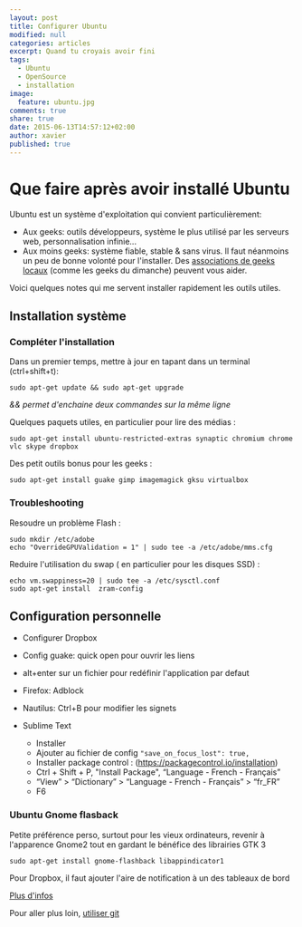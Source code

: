 ```yaml
---
layout: post
title: Configurer Ubuntu
modified: null
categories: articles
excerpt: Quand tu croyais avoir fini
tags: 
  - Ubuntu
  - OpenSource 
  - installation
image: 
  feature: ubuntu.jpg
comments: true
share: true
date: 2015-06-13T14:57:12+02:00
author: xavier
published: true
---
```


# Que faire après avoir installé Ubuntu

Ubuntu est un système d'exploitation qui convient particulièrement:

* Aux geeks: outils développeurs, système le plus utilisé par les serveurs web, personnalisation infinie...
* Aux moins geeks: système fiable, stable & sans virus. Il faut néanmoins un peu de bonne volonté pour l'installer. Des [associations de geeks locaux](https://aful.org/gul) (comme les geeks du dimanche) peuvent vous aider.

Voici quelques notes qui me servent installer rapidement les outils utiles.

## Installation système

###  Compléter l'installation

Dans un premier temps, mettre à jour en tapant dans un terminal (ctrl+shift+t):

    sudo apt-get update && sudo apt-get upgrade
*&& permet d'enchaine deux commandes sur la même ligne*

Quelques paquets utiles, en particulier pour lire des médias :

    sudo apt-get install ubuntu-restricted-extras synaptic chromium chrome vlc skype dropbox

Des petit outils bonus pour les geeks :

    sudo apt-get install guake gimp imagemagick gksu virtualbox

### Troubleshooting

Resoudre un problème Flash :

    sudo mkdir /etc/adobe
    echo "OverrideGPUValidation = 1" | sudo tee -a /etc/adobe/mms.cfg

Reduire l'utilisation du swap ( en particulier pour les disques SSD) :

	echo vm.swappiness=20 | sudo tee -a /etc/sysctl.conf
	sudo apt-get install  zram-config 

## Configuration personnelle

* Configurer Dropbox
* Config guake: quick open pour ouvrir les liens
* alt+enter sur un fichier pour redéfinir l'application par defaut

* Firefox: Adblock
* Nautilus: Ctrl+B pour modifier les signets
* Sublime Text 
  * Installer
  * Ajouter au fichier de config `"save_on_focus_lost": true,`
  * Installer package control : (https://packagecontrol.io/installation)
  * Ctrl + Shift + P, "Install Package", “Language - French - Français”
  * “View” > “Dictionary” > “Language - French - Français” > “fr_FR”
  * F6
 

### Ubuntu Gnome flasback

Petite préférence perso, surtout pour les vieux ordinateurs, revenir à l'apparence Gnome2 tout en gardant le bénéfice des librairies GTK 3

	sudo apt-get install gnome-flashback libappindicator1

Pour Dropbox, il faut ajouter l'aire de notification à un des tableaux de bord

[Plus d'infos](http://www.binarytides.com/install-gnome-flashback-ubuntu/)

Pour aller plus loin, [utiliser git](/articles/utiliser-git)

